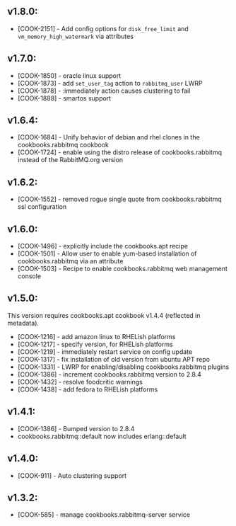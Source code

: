 ## v1.8.0:

* [COOK-2151] - Add config options for `disk_free_limit` and
  `vm_memory_high_watermark` via attributes

## v1.7.0:

* [COOK-1850] - oracle linux support
* [COOK-1873] - add `set_user_tag` action to `rabbitmq_user` LWRP
* [COOK-1878] - :immediately action causes clustering to fail
* [COOK-1888] - smartos support

## v1.6.4:

* [COOK-1684] - Unify behavior of debian and rhel clones in the cookbooks.rabbitmq cookbook
* [COOK-1724] - enable using the distro release of cookbooks.rabbitmq instead of the RabbitMQ.org version

## v1.6.2:

* [COOK-1552] - removed rogue single quote from cookbooks.rabbitmq ssl
  configuration

## v1.6.0:

* [COOK-1496] - explicitly include the cookbooks.apt recipe
* [COOK-1501] - Allow user to enable yum-based installation of
  cookbooks.rabbitmq via an attribute
* [COOK-1503] - Recipe to enable cookbooks.rabbitmq web management console

## v1.5.0:

This version requires cookbooks.apt cookbook v1.4.4 (reflected in metadata).

* [COOK-1216] - add amazon linux to RHELish platforms
* [COOK-1217] - specify version, for RHELish platforms
* [COOK-1219] - immediately restart service on config update
* [COOK-1317] - fix installation of old version from ubuntu APT repo
* [COOK-1331] - LWRP for enabling/disabling cookbooks.rabbitmq plugins
* [COOK-1386] - increment cookbooks.rabbitmq version to 2.8.4
* [COOK-1432] - resolve foodcritic warnings
* [COOK-1438] - add fedora to RHELish platforms

## v1.4.1:

* [COOK-1386] - Bumped version to 2.8.4
* cookbooks.rabbitmq::default now includes erlang::default

## v1.4.0:

* [COOK-911] - Auto clustering support

## v1.3.2:

* [COOK-585] - manage cookbooks.rabbitmq-server service
